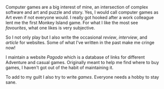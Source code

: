 Computer games are a big interest of mine, an intersection of
complex software and art and puzzle and story.  Yes, I would call
computer games as Art even if not everyone would.  I really
got hooked after a work colleague lent me the first Monkey
Island game.  For what I like the most see *favourites*, what one
likes is very subjective.

So I not only play but I also write the occasional *review*,
*interview*, and *article* for websites.  Some of
what I've written in the past make me cringe now!

I maintain a website *Pagoda* which is a database of links for
different Adventure and casual games.  Originally meant to help
me find where to buy games, I haven't got out of the habit of
maintaining it.

To add to my guilt I also try to write *games*.  Everyone
needs a hobby to stay sane.
